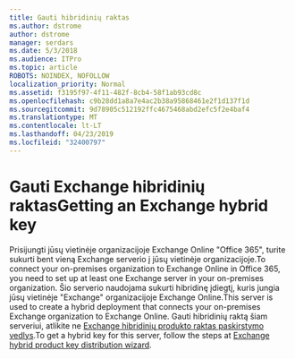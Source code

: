 ```yaml
---
title: Gauti hibridinių raktas
ms.author: dstrome
author: dstrome
manager: serdars
ms.date: 5/3/2018
ms.audience: ITPro
ms.topic: article
ROBOTS: NOINDEX, NOFOLLOW
localization_priority: Normal
ms.assetid: f3195f97-4f11-482f-8cb4-58f1ab93cd8c
ms.openlocfilehash: c9b28dd1a8a7e4ac2b38a95868461e2f1d137f1d
ms.sourcegitcommit: 9d78905c512192ffc4675468abd2efc5f2e4baf4
ms.translationtype: MT
ms.contentlocale: lt-LT
ms.lasthandoff: 04/23/2019
ms.locfileid: "32400797"
---
```

# <a name="getting-an-exchange-hybrid-key"></a><span data-ttu-id="de64a-102">Gauti Exchange hibridinių raktas</span><span class="sxs-lookup"><span data-stu-id="de64a-102">Getting an Exchange hybrid key</span></span>

<span data-ttu-id="de64a-103">Prisijungti jūsų vietinėje organizacijoje Exchange Online "Office 365", turite sukurti bent vieną Exchange serverio į jūsų vietinėje organizacijoje.</span><span class="sxs-lookup"><span data-stu-id="de64a-103">To connect your on-premises organization to Exchange Online in Office 365, you need to set up at least one Exchange server in your on-premises organization.</span></span> <span data-ttu-id="de64a-104">Šio serverio naudojama sukurti hibridinę įdiegtį, kuris jungia jūsų vietinėje "Exchange" organizacijoje Exchange Online.</span><span class="sxs-lookup"><span data-stu-id="de64a-104">This server is used to create a hybrid deployment that connects your on-premises Exchange organization to Exchange Online.</span></span> <span data-ttu-id="de64a-105">Gauti hibridinių raktą šiam serveriui, atlikite ne [Exchange hibridinių produkto raktas paskirstymo vedlys](http://aka.ms/hybridkey).</span><span class="sxs-lookup"><span data-stu-id="de64a-105">To get a hybrid key for this server, follow the steps at [Exchange hybrid product key distribution wizard](http://aka.ms/hybridkey).</span></span>
  

